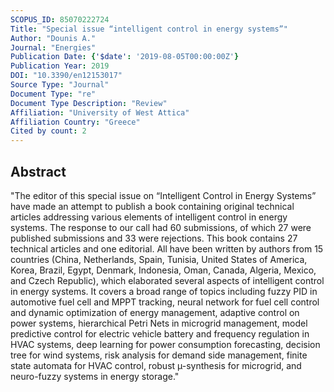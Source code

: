 ```yaml
---
SCOPUS_ID: 85070222724
Title: "Special issue “intelligent control in energy systems”"
Author: "Dounis A."
Journal: "Energies"
Publication Date: {'$date': '2019-08-05T00:00:00Z'}
Publication Year: 2019
DOI: "10.3390/en12153017"
Source Type: "Journal"
Document Type: "re"
Document Type Description: "Review"
Affiliation: "University of West Attica"
Affiliation Country: "Greece"
Cited by count: 2
---
```


## Abstract
"The editor of this special issue on “Intelligent Control in Energy Systems” have made an attempt to publish a book containing original technical articles addressing various elements of intelligent control in energy systems. The response to our call had 60 submissions, of which 27 were published submissions and 33 were rejections. This book contains 27 technical articles and one editorial. All have been written by authors from 15 countries (China, Netherlands, Spain, Tunisia, United States of America, Korea, Brazil, Egypt, Denmark, Indonesia, Oman, Canada, Algeria, Mexico, and Czech Republic), which elaborated several aspects of intelligent control in energy systems. It covers a broad range of topics including fuzzy PID in automotive fuel cell and MPPT tracking, neural network for fuel cell control and dynamic optimization of energy management, adaptive control on power systems, hierarchical Petri Nets in microgrid management, model predictive control for electric vehicle battery and frequency regulation in HVAC systems, deep learning for power consumption forecasting, decision tree for wind systems, risk analysis for demand side management, finite state automata for HVAC control, robust µ-synthesis for microgrid, and neuro-fuzzy systems in energy storage."
